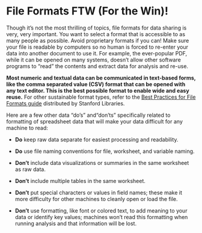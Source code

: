 # File Formats FTW (For the Win)!

Though it’s not the most thrilling of topics, file formats for data sharing is very, very important. You want to select a format that is accessible to as many people as possible. Avoid proprietary formats if you can! Make sure your file is readable by computers so no human is forced to re-enter your data into another document to use it. For example, the ever-popular PDF, while it can be opened on many systems, doesn’t allow other software programs to “read” the contents and extract data for analysis and re-use.

**Most numeric and textual data can be communicated in text-based forms, like the comma separated value (CSV) format that can be opened with any text editor. This is the best possible format to enable wide and easy reuse.**  For other sustainable format types, refer to the [Best Practices for File Formats guide](https://library.stanford.edu/research/data-management-services/data-best-practices/best-practices-file-formats) distributed by Stanford Libraries.

Here are a few other data “do’s” and“don’ts” specifically related to formatting of spreadsheet data that will make your data difficult for any machine to read:

* **Do** keep raw data separate for easiest processing and readability.
* **Do** use file naming conventions for file, worksheet, and variable naming.

* **Don’t** include data visualizations or summaries in the same worksheet as raw data.
* **Don’t** include multiple tables in the same worksheet.
* **Don’t** put special characters or values in field names; these make it more difficulty for other machines to cleanly open or load the file.
* **Don’t** use formatting, like font or colored text, to add meaning to your data or identify key values; machines won’t read this formatting when running analysis and that information will be lost.

